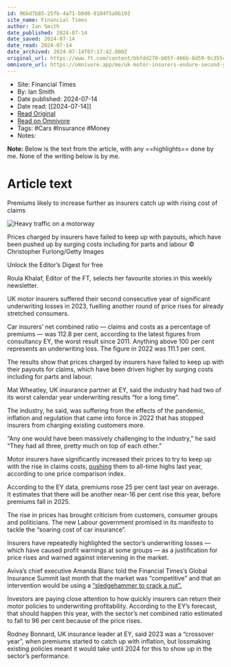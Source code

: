 ```yaml
---
id: 96bd7b85-25fb-4a71-b0d6-8104f5a9b193
site_name: Financial Times
author: Ian Smith
date_published: 2024-07-14
date_saved: 2024-07-14
date_read: 2024-07-14
date_archived: 2024-07-14T07:17:42.000Z
original_url: https://www.ft.com/content/bbfdd270-b05f-466b-8d59-9c3554d2e767
omnivore_url: https://omnivore.app/me/uk-motor-insurers-endure-second-year-of-major-underwriting-losse-190b00e0ef8
---
```


 - Site: Financial Times
 - By: Ian Smith
 - Date published: 2024-07-14
 - Date read: [[2024-07-14]]
 - [Read Original](https://www.ft.com/content/bbfdd270-b05f-466b-8d59-9c3554d2e767)
 - [Read on Omnivore](https://omnivore.app/me/uk-motor-insurers-endure-second-year-of-major-underwriting-losse-190b00e0ef8)
 - Tags:  #Cars  #Insurance  #Money 
 - Notes: 

**Note:** Below is the text from the article, with any ==highlights== done by me. None of the writing below is by me.

# Article text
Premiums likely to increase further as insurers catch up with rising cost of claims

![Heavy traffic on a motorway](https://proxy-prod.omnivore-image-cache.app/2265x1274,swFsxDEobkmb8tKwiwyfC-G703Bj9TFbanTKtGWN4PB8/https://www.ft.com/__origami/service/image/v2/images/raw/https%3A%2F%2Fd1e00ek4ebabms.cloudfront.net%2Fproduction%2Fcc245ac8-8c76-4def-af4d-de0bca32e297.jpg?source=next-article&fit=scale-down&quality=highest&width=700&dpr=1)

Prices charged by insurers have failed to keep up with payouts, which have been pushed up by surging costs including for parts and labour © Christopher Furlong/Getty Images

Unlock the Editor’s Digest for free

Roula Khalaf, Editor of the FT, selects her favourite stories in this weekly newsletter.

UK motor insurers suffered their second consecutive year of significant underwriting losses in 2023, fuelling another round of price rises for already stretched consumers.

Car insurers’ net combined ratio — claims and costs as a percentage of premiums — was 112.8 per cent, according to the latest figures from consultancy EY, the worst result since 2011\. Anything above 100 per cent represents an underwriting loss. The figure in 2022 was 111.1 per cent.

The results show that prices charged by insurers have failed to keep up with their payouts for claims, which have been driven higher by surging costs including for parts and labour.

Mat Wheatley, UK insurance partner at EY, said the industry had had two of its worst calendar year underwriting results “for a long time”.

The industry, he said, was suffering from the effects of the pandemic, inflation and regulation that came into force in 2022 that has stopped insurers from charging existing customers more.

“Any one would have been massively challenging to the industry,” he said “They had all three, pretty much on top of each other.”

Motor insurers have significantly increased their prices to try to keep up with the rise in claims costs, [pushing](https://www.ft.com/content/aa77705b-9d4b-41a5-a167-768d5f0a40d4) them to all-time highs last year, according to one price comparison index. 

According to the EY data, premiums rose 25 per cent last year on average. It estimates that there will be another near-16 per cent rise this year, before premiums fall in 2025\. 

The rise in prices has brought criticism from customers, consumer groups and politicians. The new Labour government promised in its manifesto to tackle the “soaring cost of car insurance”. 

Insurers have repeatedly highlighted the sector’s underwriting losses — which have caused profit warnings at some groups — as a justification for price rises and warned against intervening in the market.

Aviva’s chief executive Amanda Blanc told the Financial Times’s Global Insurance Summit last month that the market was “competitive” and that an intervention would be using a [“sledgehammer to crack a nut”.](https://www.ft.com/content/1492c615-8318-40dc-b86f-380c3dc42622)

Investors are paying close attention to how quickly insurers can return their motor policies to underwriting profitability. According to the EY’s forecast, that should happen this year, with the sector’s net combined ratio estimated to fall to 96 per cent because of the price rises.

Rodney Bonnard, UK insurance leader at EY, said 2023 was a “crossover year”, when premiums started to catch up with inflation, but lossmaking existing policies meant it would take until 2024 for this to show up in the sector’s performance.